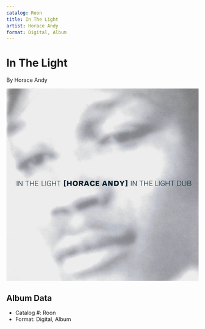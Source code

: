 ```yaml
---
catalog: Roon
title: In The Light
artist: Horace Andy
format: Digital, Album
---
```


# In The Light

By Horace Andy

![](../../assets/albumcovers/Horace_Andy-In_The_Light.png)

## Album Data

- Catalog #: Roon
- Format: Digital, Album

